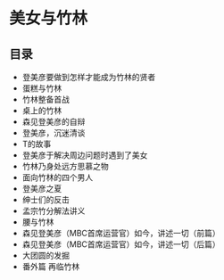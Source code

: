 # 美女与竹林

## 目录

* 登美彦要做到怎样才能成为竹林的贤者
* 蛋糕与竹林
* 竹林整备首战
* 桌上的竹林
* 森见登美彦的自辩
* 登美彦，沉迷清谈
* T的故事
* 登美彦于解决周边问题时遇到了美女
* 竹林乃身处远方思慕之物
* 面向竹林的四个男人
* 登美彦之夏
* 绅士们的反击
* 孟宗竹分解法讲义
* 腰与竹林
* 森见登美彦（MBC首席运营官）如今，讲述一切（前篇）
* 森见登美彦（MBC首席运营官）如今，讲述一切（后篇）
* 大团圆的发掘
* 番外篇 再临竹林
